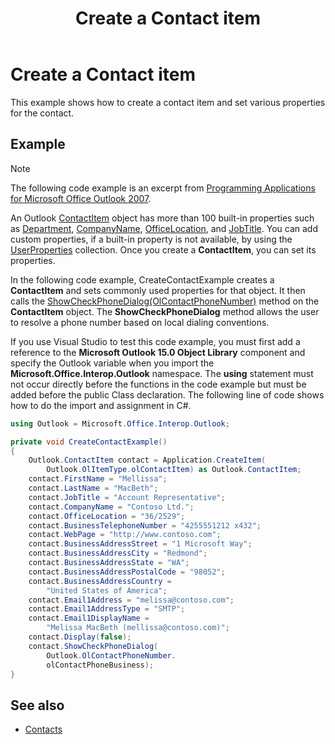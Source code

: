 ﻿---
title: Create a Contact item
TOCTitle: Create a Contact item
ms:assetid: b316294a-7f70-4e54-9375-4dc515e9fd11
ms:mtpsurl: https://msdn.microsoft.com/en-us/library/Ff184633(v=office.15)
ms:contentKeyID: 55119823
ms.date: 07/24/2014
mtps_version: v=office.15
---

# Create a Contact item

This example shows how to create a contact item and set various properties for the contact.

## Example

> [!NOTE] 
> The following code example is an excerpt from [Programming Applications for Microsoft Office Outlook 2007](https://www.amazon.com/gp/product/0735622493?ie=UTF8&tag=msmsdn-20&linkCode=as2&camp=1789&creative=9325&creativeASIN=0735622493).


An Outlook [ContactItem](https://msdn.microsoft.com/en-us/library/bb644956\(v=office.15\)) object has more than 100 built-in properties such as [Department](https://msdn.microsoft.com/en-us/library/bb610564\(v=office.15\)), [CompanyName](https://msdn.microsoft.com/en-us/library/bb610212\(v=office.15\)), [OfficeLocation](https://msdn.microsoft.com/en-us/library/bb647145\(v=office.15\)), and [JobTitle](https://msdn.microsoft.com/en-us/library/bb609294\(v=office.15\)). You can add custom properties, if a built-in property is not available, by using the [UserProperties](https://msdn.microsoft.com/en-us/library/bb611428\(v=office.15\)) collection. Once you create a **ContactItem**, you can set its properties.

In the following code example, CreateContactExample creates a **ContactItem** and sets commonly used properties for that object. It then calls the [ShowCheckPhoneDialog(OlContactPhoneNumber)](https://msdn.microsoft.com/en-us/library/bb646168\(v=office.15\)) method on the **ContactItem** object. The **ShowCheckPhoneDialog** method allows the user to resolve a phone number based on local dialing conventions.

If you use Visual Studio to test this code example, you must first add a reference to the **Microsoft Outlook 15.0 Object Library** component and specify the Outlook variable when you import the **Microsoft.Office.Interop.Outlook** namespace. The **using** statement must not occur directly before the functions in the code example but must be added before the public Class declaration. The following line of code shows how to do the import and assignment in C\#.

```csharp
using Outlook = Microsoft.Office.Interop.Outlook;
```


```csharp
private void CreateContactExample()
{
    Outlook.ContactItem contact = Application.CreateItem(
        Outlook.OlItemType.olContactItem) as Outlook.ContactItem;
    contact.FirstName = "Mellissa";
    contact.LastName = "MacBeth";
    contact.JobTitle = "Account Representative";
    contact.CompanyName = "Contoso Ltd.";
    contact.OfficeLocation = "36/2529";
    contact.BusinessTelephoneNumber = "4255551212 x432";
    contact.WebPage = "http://www.contoso.com";
    contact.BusinessAddressStreet = "1 Microsoft Way";
    contact.BusinessAddressCity = "Redmond";
    contact.BusinessAddressState = "WA";
    contact.BusinessAddressPostalCode = "98052";
    contact.BusinessAddressCountry =
        "United States of America";
    contact.Email1Address = "melissa@contoso.com";
    contact.Email1AddressType = "SMTP";
    contact.Email1DisplayName =
        "Melissa MacBeth (mellissa@contoso.com)";
    contact.Display(false);
    contact.ShowCheckPhoneDialog(
        Outlook.OlContactPhoneNumber.
        olContactPhoneBusiness);
}
```

## See also

- [Contacts](contacts.md)

